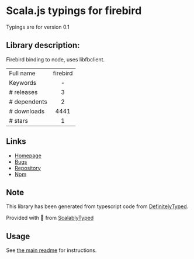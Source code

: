 
# Scala.js typings for firebird

Typings are for version 0.1

## Library description:
Firebird binding to node, uses libfbclient.

|                    |                 |
| ------------------ | :-------------: |
| Full name          | firebird |
| Keywords           | - |
| # releases         | 3 |
| # dependents       | 2 |
| # downloads        | 4441 |
| # stars            | 1 |

## Links
- [Homepage](https://github.com/xdenser/node-firebird-libfbclient#readme)
- [Bugs](http://github.com/xdenser/node-firebird-libfbclient/issues)
- [Repository](https://github.com/xdenser/node-firebird-libfbclient)
- [Npm](https://www.npmjs.com/package/firebird)
    


## Note
This library has been generated from typescript code from [DefinitelyTyped](https://definitelytyped.org).

Provided with :purple_heart: from [ScalablyTyped](https://github.com/oyvindberg/ScalablyTyped)

## Usage
See [the main readme](../../readme.md) for instructions.


